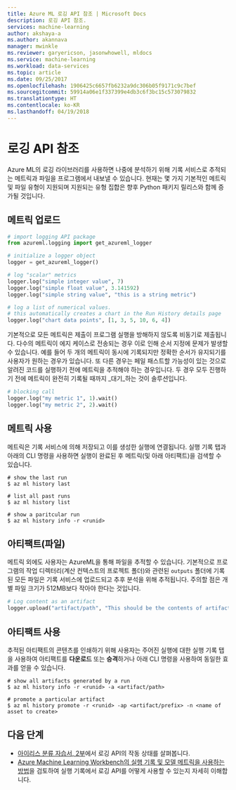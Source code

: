 ```yaml
---
title: Azure ML 로깅 API 참조 | Microsoft Docs
description: 로깅 API 참조.
services: machine-learning
author: akshaya-a
ms.author: akannava
manager: mwinkle
ms.reviewer: garyericson, jasonwhowell, mldocs
ms.service: machine-learning
ms.workload: data-services
ms.topic: article
ms.date: 09/25/2017
ms.openlocfilehash: 1906425c6657fb6232a9dc306b05f9171c9c7bef
ms.sourcegitcommit: 59914a06e1f337399e4db3c6f3bc15c573079832
ms.translationtype: HT
ms.contentlocale: ko-KR
ms.lasthandoff: 04/19/2018
---
```

# <a name="logging-api-reference"></a>로깅 API 참조

Azure ML의 로깅 라이브러리를 사용하면 나중에 분석하기 위해 기록 서비스로 추적되는 메트릭과 파일을 프로그램에서 내보낼 수 있습니다. 현재는 몇 가지 기본적인 메트릭 및 파일 유형이 지원되며 지원되는 유형 집합은 향후 Python 패키지 릴리스와 함께 증가될 것입니다.

## <a name="uploading-metrics"></a>메트릭 업로드

```python
# import logging API package
from azureml.logging import get_azureml_logger

# initialize a logger object
logger = get_azureml_logger()

# log "scalar" metrics
logger.log("simple integer value", 7)
logger.log("simple float value", 3.141592)
logger.log("simple string value", "this is a string metric")

# log a list of numerical values. 
# this automatically creates a chart in the Run History details page
logger.log("chart data points", [1, 3, 5, 10, 6, 4])
```

기본적으로 모든 메트릭은 제출이 프로그램 실행을 방해하지 않도록 비동기로 제출됩니다. 다수의 메트릭이 에지 케이스로 전송되는 경우 이로 인해 순서 지정에 문제가 발생할 수 있습니다. 예를 들어 두 개의 메트릭이 동시에 기록되지만 정확한 순서가 유지되기를 사용자가 원하는 경우가 있습니다. 또 다른 경우는 페일 패스트할 가능성이 있는 것으로 알려진 코드를 실행하기 전에 메트릭을 추적해야 하는 경우입니다. 두 경우 모두 진행하기 전에 메트릭이 완전히 기록될 때까지 _대기_하는 것이 솔루션입니다.

```python
# blocking call
logger.log("my metric 1", 1).wait()
logger.log("my metric 2", 2).wait()
```

## <a name="consuming-metrics"></a>메트릭 사용

메트릭은 기록 서비스에 의해 저장되고 이를 생성한 실행에 연결됩니다. 실행 기록 탭과 아래의 CLI 명령을 사용하면 실행이 완료된 후 메트릭(및 아래 아티팩트)을 검색할 수 있습니다.

```azurecli
# show the last run
$ az ml history last

# list all past runs
$ az ml history list 

# show a paritcular run
$ az ml history info -r <runid>
```

## <a name="artifacts-files"></a>아티팩트(파일)

메트릭 외에도 사용자는 AzureML을 통해 파일을 추적할 수 있습니다. 기본적으로 프로그램의 작업 디렉터리(계산 컨텍스트의 프로젝트 폴더)와 관련된 `outputs` 폴더에 기록된 모든 파일은 기록 서비스에 업로드되고 추후 분석을 위해 추적됩니다. 주의할 점은 개별 파일 크기가 512MB보다 작아야 한다는 것입니다.


```Python
# Log content as an artifact
logger.upload("artifact/path", "This should be the contents of artifact/path in the service")
```

## <a name="consuming-artifacts"></a>아티팩트 사용

추적된 아티팩트의 콘텐츠를 인쇄하기 위해 사용자는 주어진 실행에 대한 실행 기록 탭을 사용하여 아티팩트를 **다운로드** 또는 **승격**하거나 아래 CLI 명령을 사용하여 동일한 효과를 얻을 수 있습니다.

```azurecli
# show all artifacts generated by a run
$ az ml history info -r <runid> -a <artifact/path>

# promote a particular artifact
$ az ml history promote -r <runid> -ap <artifact/prefix> -n <name of asset to create>
```
## <a name="next-steps"></a>다음 단계
- [아이리스 분류 자습서, 2부](tutorial-classifying-iris-part-2.md)에서 로깅 API의 작동 상태를 살펴봅니다.
- [Azure Machine Learning Workbench의 실행 기록 및 모델 메트릭을 사용하는 방법](how-to-use-run-history-model-metrics.md)을 검토하여 실행 기록에서 로깅 API를 어떻게 사용할 수 있는지 자세히 이해합니다.
